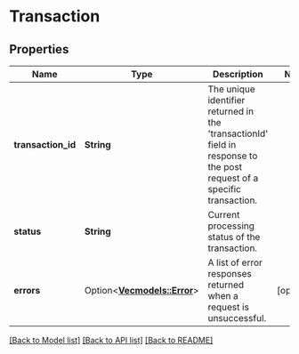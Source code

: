 # Transaction

## Properties

Name | Type | Description | Notes
------------ | ------------- | ------------- | -------------
**transaction_id** | **String** | The unique identifier returned in the 'transactionId' field in response to the post request of a specific transaction. | 
**status** | **String** | Current processing status of the transaction. | 
**errors** | Option<[**Vec<models::Error>**](Error.md)> | A list of error responses returned when a request is unsuccessful. | [optional]

[[Back to Model list]](../README.md#documentation-for-models) [[Back to API list]](../README.md#documentation-for-api-endpoints) [[Back to README]](../README.md)


